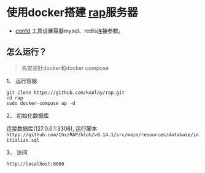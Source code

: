 # 使用docker搭建 [rap](https://github.com/thx/RAP)服务器

- [confd](https://github.com/kelseyhightower/confd) 工具设置容器mysql、redis连接参数。

## 怎么运行？

> 先安装好docker和docker compose

1、 运行容器

```
git clone https://github.com/koolay/rap.git
cd rap
sudo docker-compose up -d

```

2、 初始化数据库

连接数据库(127.0.0.1:3306), 运行脚本 `https://github.com/thx/RAP/blob/v0.14.1/src/main/resources/database/initialize.sql`  

3、 访问

`http://localhost:8080`  
